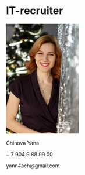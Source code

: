 
# IT-recruiter

<div> 
  
<!-- ![](Chinova_foto1.jpg) -->
  <img src="Chinova_foto1.jpg" alt="photo" width="200"/>
  
  <p> Chinova Yana </p>
  <p> + 7 904 9 88 99 00 </p>
  <p> yann4ach@gmail.com </p>
 
</div>
